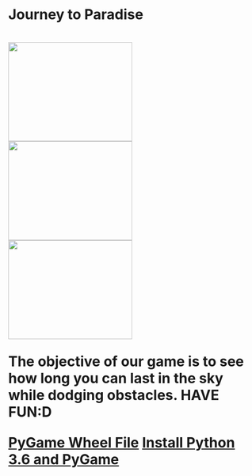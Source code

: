 <h1>Journey to Paradise<h1>      
<img src= "https://github.com/mcorreaortega4421/Pygame-Project/blob/master/Game%20Plan/Splash%20Screen.PNG" width="250" height="200">
<img src= "https://github.com/mcorreaortega4421/Pygame-Project/blob/master/Game%20Plan/Gameplay.PNG" width="250" height="200"> 
<img src= "https://github.com/mcorreaortega4421/Pygame-Project/blob/master/Game%20Plan/GameOver.PNG" width="250" height="200">
<p> The objective of our game is to see how long you can last in the sky while dodging obstacles. HAVE FUN:D</p>
<a href= "http://www.lfd.uci.edu/~gohlke/pythonlibs/#pygame">PyGame Wheel File</a> 
<a href="https://youtu.be/_GikMdhAhv0">Install Python 3.6 and PyGame</a>
